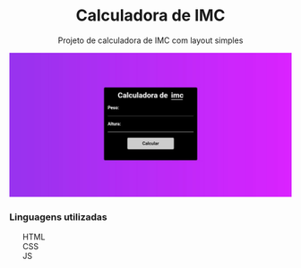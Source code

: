 <h1 align="center">Calculadora de IMC</h1>
<p align="center">Projeto de calculadora de IMC com layout simples</p>
<img src="./images/fotoDoProjeto.jpg"/>
<h3>Linguagens utilizadas</h3>
<ul style="list-style:none;">
    <li>HTML</li>
    <li>CSS</li>
    <li>JS</li>
</ul>
